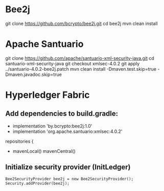 # Bee2j
git clone https://github.com/bcrypto/bee2j.git
cd bee2j
mvn clean install

# Apache Santuario
git clone https://github.com/apache/santuario-xml-security-java.git
cd santuario-xml-security-java
git checkout xmlsec-4.0.2
git apply ../santuario-4.0.2-bee2j.patch 
mvn clean install -Dmaven.test.skip=true -Dmaven.javadoc.skip=true

# Hyperledger Fabric 
## Add dependencies to build.gradle:
+   implementation 'by.bcrypto:bee2j:1.0'
+   implementation 'org.apache.santuario:xmlsec:4.0.2'

repositories {
+   mavenLocal()
    mavenCentral()

## Initialize security provider (InitLedger)
    Bee2SecurityProvider bee2j = new Bee2SecurityProvider();
    Security.addProvider(bee2j);
